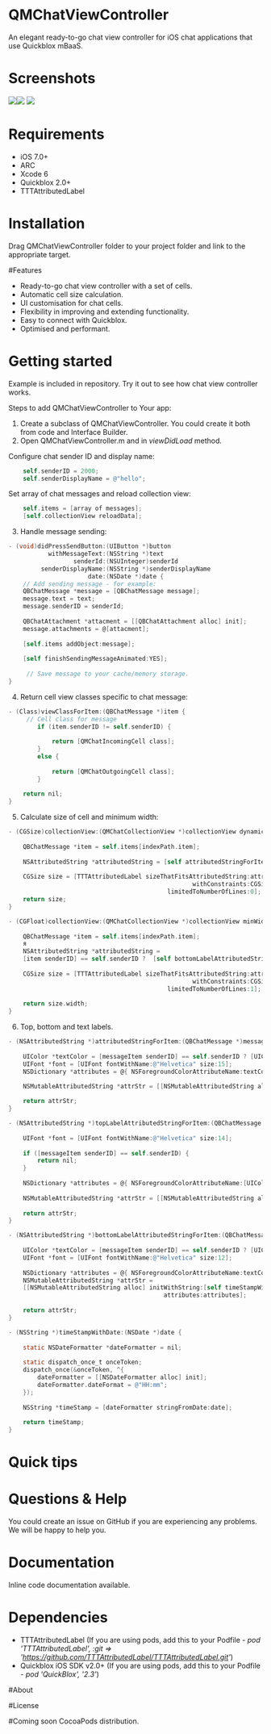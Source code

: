 # QMChatViewController
An elegant ready-to-go chat view controller for iOS chat applications that use Quickblox mBaaS.

# Screenshots
![](Screenshots/screenshot1.png)![](Screenshots/screenshot3.png)
![](Screenshots/screenshot2.png)

# Requirements
- iOS 7.0+
- ARC
- Xcode 6
- Quickblox 2.0+
- TTTAttributedLabel

# Installation
Drag QMChatViewController folder to your project folder and link to the appropriate target.

#Features

- Ready-to-go chat view controller with a set of cells.
- Automatic cell size calculation.
- UI customisation  for chat cells.
- Flexibility in improving and extending functionality.
- Easy to connect with Quickblox.
- Optimised and performant.

# Getting started
Example is included in repository. Try it out to see how chat view controller works.

Steps to add QMChatViewController to Your app:
1. Create a subclass of QMChatViewController. You could create it both from code and Interface Builder.
2. Open QMChatViewController.m and in *viewDidLoad* method.

Configure chat sender ID and display name:
````objective-c
	self.senderID = 2000;
	self.senderDisplayName = @"hello";
````

Set array of chat messages and reload collection view:
````objective-c
	self.items = [array of messages];
	[self.collectionView reloadData];
````
3. Handle message sending: 
````objective-c
- (void)didPressSendButton:(UIButton *)button
           withMessageText:(NSString *)text
                  senderId:(NSUInteger)senderId
         senderDisplayName:(NSString *)senderDisplayName
                      date:(NSDate *)date {
    // Add sending message - for example:
    QBChatMessage *message = [QBChatMessage message];
    message.text = text;
    message.senderID = senderId;
    
    QBChatAttachment *attacment = [[QBChatAttachment alloc] init];
    message.attachments = @[attacment];
    
    [self.items addObject:message];
    
    [self finishSendingMessageAnimated:YES];
    
     // Save message to your cache/memory storage.                     
}

````

4. Return cell view classes specific to chat message:
````objective-c
- (Class)viewClassForItem:(QBChatMessage *)item {
	 // Cell class for message
        if (item.senderID != self.senderID) {
            
            return [QMChatIncomingCell class];
        }
        else {
            
            return [QMChatOutgoingCell class];
        }
    
    return nil;
}
````
5. Calculate size of cell and minimum width:
````objective-c
- (CGSize)collectionView:(QMChatCollectionView *)collectionView dynamicSizeAtIndexPath:(NSIndexPath *)indexPath maxWidth:(CGFloat)maxWidth {
    
    QBChatMessage *item = self.items[indexPath.item];
    
    NSAttributedString *attributedString = [self attributedStringForItem:item];
    
    CGSize size = [TTTAttributedLabel sizeThatFitsAttributedString:attributedString
                                                   withConstraints:CGSizeMake(maxWidth, MAXFLOAT)
                                            limitedToNumberOfLines:0];
    return size;
}

- (CGFloat)collectionView:(QMChatCollectionView *)collectionView minWidthAtIndexPath:(NSIndexPath *)indexPath {
    
    QBChatMessage *item = self.items[indexPath.item];
    я
    NSAttributedString *attributedString =
    [item senderID] == self.senderID ?  [self bottomLabelAttributedStringForItem:item] : [self topLabelAttributedStringForItem:item];
    
    CGSize size = [TTTAttributedLabel sizeThatFitsAttributedString:attributedString
                                                   withConstraints:CGSizeMake(1000, 10000)
                                            limitedToNumberOfLines:1];
    
    return size.width;
}
````
6.  Top, bottom and text labels.
````objective-c
- (NSAttributedString *)attributedStringForItem:(QBChatMessage *)messageItem {
    
    UIColor *textColor = [messageItem senderID] == self.senderID ? [UIColor whiteColor] : [UIColor colorWithWhite:0.290 alpha:1.000];
    UIFont *font = [UIFont fontWithName:@"Helvetica" size:15];
    NSDictionary *attributes = @{ NSForegroundColorAttributeName:textColor, NSFontAttributeName:font};

    NSMutableAttributedString *attrStr = [[NSMutableAttributedString alloc] initWithString:messageItem.text attributes:attributes];
    
    return attrStr;
}

- (NSAttributedString *)topLabelAttributedStringForItem:(QBChatMessage *)messageItem {
    
    UIFont *font = [UIFont fontWithName:@"Helvetica" size:14];
    
    if ([messageItem senderID] == self.senderID) {
        return nil;
    }
    
    NSDictionary *attributes = @{ NSForegroundColorAttributeName:[UIColor colorWithRed:0.184 green:0.467 blue:0.733 alpha:1.000], NSFontAttributeName:font};
    
    NSMutableAttributedString *attrStr = [[NSMutableAttributedString alloc] initWithString:messageItem.senderNick attributes:attributes];
    
    return attrStr;
}

- (NSAttributedString *)bottomLabelAttributedStringForItem:(QBChatMessage *)messageItem {
    
    UIColor *textColor = [messageItem senderID] == self.senderID ? [UIColor colorWithWhite:1.000 alpha:0.510] : [UIColor colorWithWhite:0.000 alpha:0.490];
    UIFont *font = [UIFont fontWithName:@"Helvetica" size:12];
    
    NSDictionary *attributes = @{ NSForegroundColorAttributeName:textColor, NSFontAttributeName:font};
    NSMutableAttributedString *attrStr =
    [[NSMutableAttributedString alloc] initWithString:[self timeStampWithDate:messageItem.datetime]
                                           attributes:attributes];
    
    return attrStr;
}

- (NSString *)timeStampWithDate:(NSDate *)date {
    
    static NSDateFormatter *dateFormatter = nil;
    
    static dispatch_once_t onceToken;
    dispatch_once(&onceToken, ^{
        dateFormatter = [[NSDateFormatter alloc] init];
        dateFormatter.dateFormat = @"HH:mm";
    });
    
    NSString *timeStamp = [dateFormatter stringFromDate:date];
    
    return timeStamp;
}
````

# Quick tips

# Questions & Help
You could create an issue on GitHub if you are experiencing any problems. We will be happy to help you.

# Documentation
Inline code documentation available.

# Dependencies
- TTTAttributedLabel (If you are using pods, add this to your Podfile - *pod 'TTTAttributedLabel', :git => 'https://github.com/TTTAttributedLabel/TTTAttributedLabel.git'*)
- Quickblox iOS SDK v2.0+ (If you are using pods, add this to your Podfile - *pod 'QuickBlox', '2.3'*)

#About

#License

#Coming soon
CocoaPods distribution.
